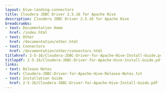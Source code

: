 ```yaml
---
layout: blue-landing-connectors
title: Cloudera JDBC Driver 2.5.16 for Apache Hive
description: Cloudera JDBC Driver 2.5.16 for Apache Hive
breadcrumbs:
- text: Documentation Home
  href: /index.html
- text: Other
  href: /documentation/other.html
- text: Connectors
  href: /documentation/other/connectors.html
titlehref: 2-5-16/Cloudera-JDBC-Driver-for-Apache-Hive-Install-Guide.pdf
titlepdf: 2-5-16/Cloudera-JDBC-Driver-for-Apache-Hive-Install-Guide.pdf
links:
- text: Release Notes
  href: Cloudera-JDBC-Driver-for-Apache-Hive-Release-Notes.txt
- text: Installation Guide
  href: 2-5-16/Cloudera-JDBC-Driver-for-Apache-Hive-Install-Guide.pdf
---
```

